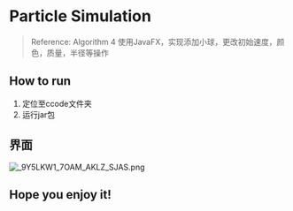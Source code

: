 # Particle Simulation
> Reference: Algorithm 4
> 使用JavaFX，实现添加小球，更改初始速度，颜色，质量，半径等操作
## How to run
1. 定位至ccode文件夹
2. 运行jar包
## 界面
![_9Y5LKW1_7OAM_AKLZ_SJAS.png](https://i.loli.net/2020/01/16/sIuwboCzSQ6ArKR.png)
## Hope you enjoy it!
